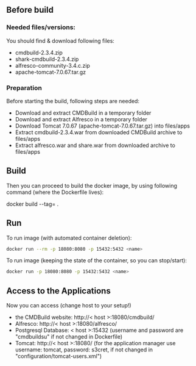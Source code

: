 ## Before build

### Needed files/versions:
You should find & download following files:
- cmdbuild-2.3.4.zip
- shark-cmdbuild-2.3.4.zip
- alfresco-community-3.4.c.zip
- apache-tomcat-7.0.67.tar.gz

### Preparation
Before starting the build, following steps are needed:
- Download and extract CMDBuild in a temporary folder
- Download and extract Alfresco in a temporary folder
- Download Tomcat 7.0.67 (apache-tomcat-7.0.67.tar.gz) into files/apps
- Extract cmdbuild-2.3.4.war from downloaded CMDBuild archive to files/apps
- Extract alfresco.war and share.war from downloaded archive to files/apps



## Build
Then you can proceed to build the docker image, by using following command (where the Dockerfile lives):

docker build --tag=<some-image-name> .

## Run
To run image (with automated container deletion):
``` bash
docker run --rm -p 18080:8080 -p 15432:5432 <name>
```

To run image (keeping the state of the container, so you can stop/start):
``` bash
docker run -p 18080:8080 -p 15432:5432 <name>
```

## Access to the Applications
Now you can access (change host to your setup!)
- the CMDBuild website: http://< host >:18080/cmdbuild/
- Alfresco: http://< host >:18080/alfresco/
- Postgresql Database: < host >:15432 (username and password are "cmdbuildsu" if not changed in Dockerfile)
- Tomcat: http://< host >:18080/ (for the application manager use username: tomcat, password: s3cret, if not changed in "configuration/tomcat-users.xml")
